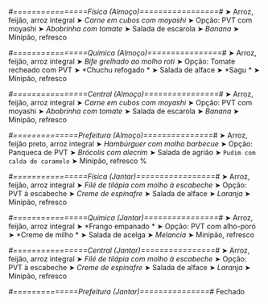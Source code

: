 
*#================Física (Almoço)=================#*
➤ Arroz, feijão, arroz integral
➤ *Carne em cubos com moyashi*
➤ Opção: PVT com moyashi
➤ *Abobrinha com tomate*
➤ Salada de escarola
➤ *Banana*
➤ Minipão, refresco

*#================Química (Almoço)================#*
➤ Arroz, feijão, arroz integral
➤ *Bife grelhado ao molho roti*
➤ Opção: Tomate recheado com PVT 
➤ *Chuchu refogado *
➤ Salada de alface 
➤ *Sagu *
➤ Minipão, refresco

*#================Central (Almoço)================#*
➤ Arroz, feijão, arroz integral
➤ *Carne em cubos com moyashi*
➤ Opção: PVT com moyashi
➤ *Abobrinha com tomate*
➤ Salada de escarola
➤ *Banana*
➤ Minipão, refresco

*#==============Prefeitura (Almoço)===============#*
➤ Arroz, feijão preto, arroz integral
➤ *Hambúrguer com molho barbecue*
➤ Opção: Panqueca de PVT 
➤ *Brócolis com alecrim*
➤ Salada de agrião
➤ `Pudim com calda de caramelo`
➤ Minipão, refresco
%

*#================Física (Jantar)=================#*
➤ Arroz, feijão, arroz integral
➤ *Filé de tilápia com molho à escabeche*
➤ Opção: PVT à escabeche
➤ *Creme de espinafre*
➤ Salada de alface
➤ *Laranja*
➤ Minipão, refresco

*#================Química (Jantar)================#*
➤ Arroz, feijão, arroz integral
➤ *Frango empanado *
➤ Opção: PVT com alho-poró  
➤ *Creme de milho *
➤ Salada de acelga 
➤ *Melancia*
➤ Minipão, refresco

*#================Central (Jantar)================#*
➤ Arroz, feijão, arroz integral
➤ *Filé de tilápia com molho à escabeche*
➤ Opção: PVT à escabeche
➤ *Creme de espinafre*
➤ Salada de alface
➤ *Laranja*
➤ Minipão, refresco

*#==============Prefeitura (Jantar)===============#*
Fechado
